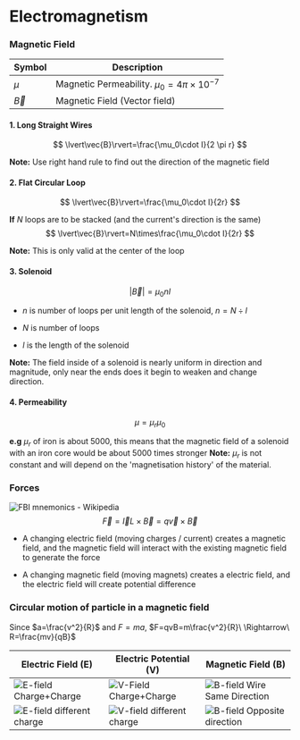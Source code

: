 # Electromagnetism

### Magnetic Field

| Symbol    | Description                                      |
| --------- | ------------------------------------------------ |
| $\mu$     | Magnetic Permeability. $\mu_0=4\pi\times10^{-7}$ |
| $\vec{B}$ | Magnetic Field (Vector field)                    |

#### 1. Long Straight Wires

$$
\lvert\vec{B}\rvert=\frac{\mu_0\cdot I}{2 \pi r}
$$

**Note:** Use right hand rule to find out the direction of the magnetic field

#### 2. Flat Circular Loop

$$
\lvert\vec{B}\rvert=\frac{\mu_0\cdot I}{2r}
$$

**If** $N$ loops are to be stacked (and the current's direction is the same)
$$
\lvert\vec{B}\rvert=N\times\frac{\mu_0\cdot I}{2r}
$$

**Note:** This is only valid at the center of the loop

#### 3. Solenoid

$$
\lvert\vec{B}\rvert=\mu_0 nI
$$

- $n$ is number of loops per unit length of the solenoid, $n=N\div l$

- $N$ is number of loops
- $l$ is the length of the solenoid

**Note:** The field inside of a solenoid is nearly uniform in direction and magnitude, only near the ends does it begin to weaken and change direction.

#### 4. Permeability

$$
\mu=\mu_r\mu_0
$$

**e.g** $\mu_r$ of iron is about 5000, this means that the magnetic field of a solenoid with an iron core would be about 5000 times stronger
**Note:** $\mu_r$ is not constant and will depend on the 'magnetisation history' of the material.

### Forces

![FBI mnemonics - Wikipedia](https://upload.wikimedia.org/wikipedia/commons/thumb/9/9c/ManoLaplace.svg/220px-ManoLaplace.svg.png)
$$
\vec{F}=\vec{I}L\times\vec{B}=q\vec{v}\times\vec{B}
$$
- A changing electric field (moving charges / current) creates a magnetic field, and the magnetic field will interact with the existing magnetic field to generate the force

- A changing magnetic field (moving magnets) creates a electric field, and the electric field will create potential difference


### Circular motion of particle in a magnetic field

Since $a=\frac{v^2}{R}$ and $F=ma$, $F=qvB=m\frac{v^2}{R}\ \Rightarrow\ R=\frac{mv}{qB}$

  

| Electric Field (E) | Electric Potential (V) | Magnetic Field (B) |
|---|---|---|
| ![E-field Charge+Charge](https://www.expunctis.com/images/2018-06-10/E_1_1.png) | ![V-Field Charge+Charge](https://www.expunctis.com/images/2018-06-10/V_1_1.png) | ![B-field Wire Same Direction](https://www.expunctis.com/images/2018-06-10/B_1_1.png) |
| ![E-field different charge](https://www.expunctis.com/images/2018-06-10/E_-03_1.png) | ![V-field different charge](https://www.expunctis.com/images/2018-06-10/V_-03_1.png) | ![B-field Opposite direction](https://www.expunctis.com/images/2018-06-10/B_-03_1.png) |

<style type="text/css"> @media print { #write{ max-width: 100%; } @page { size: A4; margin-left: 0; margin-right: 0; } } </style>

